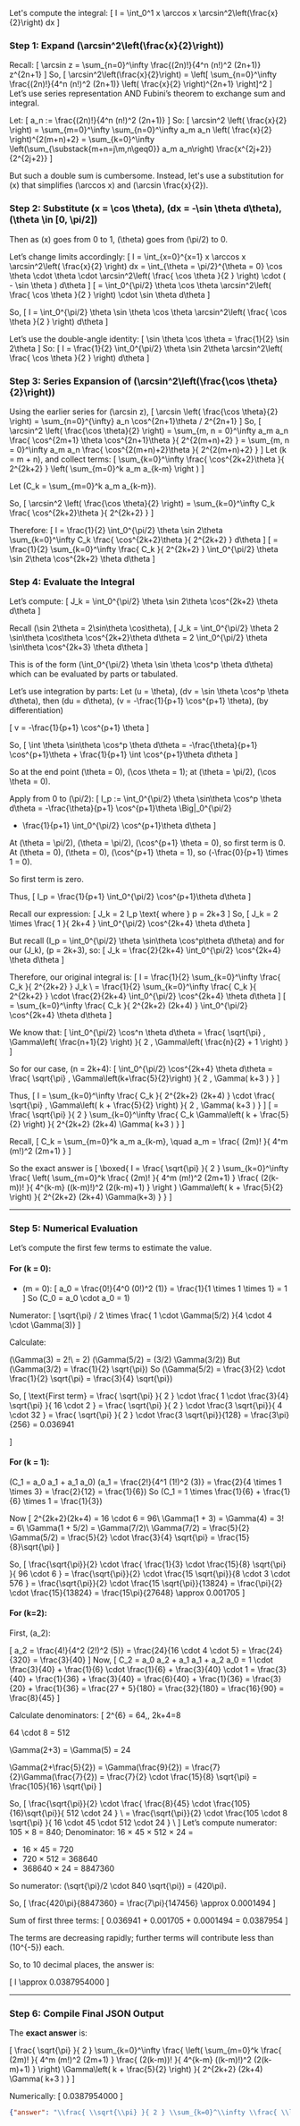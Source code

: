 Let's compute the integral:
\[
I = \int_0^1 x \arccos x \arcsin^2\left(\frac{x}{2}\right) dx
\]

### Step 1: Expand \(\arcsin^2\left(\frac{x}{2}\right)\)
Recall:
\[
\arcsin z = \sum_{n=0}^\infty \frac{(2n)!}{4^n (n!)^2 (2n+1)} z^{2n+1}
\]
So,
\[
\arcsin^2\left(\frac{x}{2}\right) = \left[ \sum_{n=0}^\infty \frac{(2n)!}{4^n (n!)^2 (2n+1)} \left( \frac{x}{2} \right)^{2n+1} \right]^2
\]
Let’s use series representation AND Fubini’s theorem to exchange sum and integral.

Let:
\[
a_n := \frac{(2n)!}{4^n (n!)^2 (2n+1)}
\]
So:
\[
\arcsin^2 \left( \frac{x}{2} \right) = \sum_{m=0}^\infty \sum_{n=0}^\infty a_m a_n \left( \frac{x}{2} \right)^{2(m+n)+2}
= \sum_{k=0}^\infty \left(\sum_{\substack{m+n=j\\m,n\geq0}} a_m a_n\right) \frac{x^{2j+2}}{2^{2j+2}}
\]

But such a double sum is cumbersome. Instead, let's use a substitution for \(x\) that simplifies \(\arccos x\) and \(\arcsin \frac{x}{2}\).

### Step 2: Substitute \(x = \cos \theta\), \(dx = -\sin \theta d\theta\), \(\theta \in [0, \pi/2]\)

Then as \(x\) goes from 0 to 1, \(\theta\) goes from \(\pi/2\) to 0.

Let’s change limits accordingly:
\[
I = \int_{x=0}^{x=1} x \arccos x \arcsin^2\left( \frac{x}{2} \right) dx = \int_{\theta = \pi/2}^{\theta = 0} \cos \theta \cdot \theta \cdot \arcsin^2\left( \frac{ \cos \theta }{2 } \right) \cdot ( - \sin \theta ) d\theta
\]
\[
= \int_0^{\pi/2} \theta \cos \theta \arcsin^2\left( \frac{ \cos \theta }{2 } \right) \cdot \sin \theta d\theta
\]

So,
\[
I = \int_0^{\pi/2} \theta \sin \theta \cos \theta \arcsin^2\left( \frac{ \cos \theta }{2 } \right) d\theta
\]

Let’s use the double-angle identity:
\[
\sin \theta \cos \theta = \frac{1}{2} \sin 2\theta
\]
So:
\[
I = \frac{1}{2} \int_0^{\pi/2} \theta \sin 2\theta \arcsin^2\left( \frac{ \cos \theta }{2 } \right) d\theta
\]

### Step 3: Series Expansion of \(\arcsin^2\left(\frac{\cos \theta}{2}\right)\)

Using the earlier series for \(\arcsin z\),
\[
\arcsin \left( \frac{\cos \theta}{2} \right) = \sum_{n=0}^{\infty} a_n \cos^{2n+1}\theta / 2^{2n+1}
\]
So,
\[
\arcsin^2 \left( \frac{\cos \theta}{2} \right) = \sum_{m, n = 0}^\infty a_m a_n \frac{ \cos^{2m+1} \theta \cos^{2n+1}\theta }{ 2^{2(m+n)+2} }
= \sum_{m, n = 0}^\infty a_m a_n \frac{ \cos^{2(m+n)+2}\theta }{ 2^{2(m+n)+2} }
\]
Let \(k = m + n\), and collect terms:
\[
\sum_{k=0}^\infty \frac{ \cos^{2k+2}\theta }{ 2^{2k+2} } \left( \sum_{m=0}^k a_m a_{k-m} \right )
\]

Let \(C_k = \sum_{m=0}^k a_m a_{k-m}\).

So,
\[
\arcsin^2 \left( \frac{\cos \theta}{2} \right) = \sum_{k=0}^\infty C_k \frac{ \cos^{2k+2}\theta }{ 2^{2k+2} }
\]

Therefore:
\[
I = \frac{1}{2} \int_0^{\pi/2} \theta \sin 2\theta \sum_{k=0}^\infty C_k \frac{ \cos^{2k+2}\theta }{ 2^{2k+2} } d\theta
\]
\[
= \frac{1}{2} \sum_{k=0}^\infty \frac{ C_k }{ 2^{2k+2} } \int_0^{\pi/2} \theta \sin 2\theta \cos^{2k+2} \theta d\theta
\]

### Step 4: Evaluate the Integral

Let’s compute:
\[
J_k = \int_0^{\pi/2} \theta \sin 2\theta \cos^{2k+2} \theta d\theta
\]

Recall \(\sin 2\theta = 2\sin\theta \cos\theta\),
\[
J_k = \int_0^{\pi/2} \theta 2 \sin\theta \cos\theta \cos^{2k+2}\theta d\theta
= 2 \int_0^{\pi/2} \theta \sin\theta \cos^{2k+3} \theta d\theta
\]

This is of the form \(\int_0^{\pi/2} \theta \sin \theta \cos^p \theta d\theta\) which can be evaluated by parts or tabulated.

Let’s use integration by parts:
Let \(u = \theta\), \(dv = \sin \theta \cos^p \theta d\theta\),
then \(du = d\theta\), \(v = -\frac{1}{p+1} \cos^{p+1} \theta\), (by differentiation)

\[
v = -\frac{1}{p+1} \cos^{p+1} \theta
\]

So,
\[
\int \theta \sin\theta \cos^p \theta d\theta
= -\frac{\theta}{p+1} \cos^{p+1}\theta + \frac{1}{p+1} \int \cos^{p+1}\theta d\theta
\]

So at the end point \(\theta = 0\), \(\cos \theta = 1\); at \(\theta = \pi/2\), \(\cos \theta = 0\).

Apply from 0 to \(\pi/2\):
\[
I_p := \int_0^{\pi/2} \theta \sin\theta \cos^p \theta d\theta
= -\frac{\theta}{p+1} \cos^{p+1}\theta \Big|_0^{\pi/2}
+ \frac{1}{p+1} \int_0^{\pi/2} \cos^{p+1}\theta d\theta
\]

At \(\theta = \pi/2\), \(\theta = \pi/2\), \(\cos^{p+1} \theta = 0\), so first term is 0.
At \(\theta = 0\), \(\theta = 0\), \(\cos^{p+1} \theta = 1\), so \(-\frac{0}{p+1} \times 1 = 0\).

So first term is zero.

Thus,
\[
I_p = \frac{1}{p+1} \int_0^{\pi/2} \cos^{p+1}\theta d\theta
\]

Recall our expression:
\[
J_k = 2 I_p \text{ where } p = 2k+3
\]
So,
\[
J_k = 2 \times \frac{ 1 }{ 2k+4 } \int_0^{\pi/2} \cos^{2k+4} \theta d\theta
\]

But recall \(I_p = \int_0^{\pi/2} \theta \sin\theta \cos^p\theta d\theta\) and for our \(J_k\), \(p = 2k+3\), so:
\[
J_k = \frac{2}{2k+4} \int_0^{\pi/2} \cos^{2k+4} \theta d\theta
\]

Therefore, our original integral is:
\[
I = \frac{1}{2} \sum_{k=0}^\infty \frac{ C_k }{ 2^{2k+2} } J_k \\
= \frac{1}{2} \sum_{k=0}^\infty \frac{ C_k }{ 2^{2k+2} } \cdot \frac{2}{2k+4} \int_0^{\pi/2} \cos^{2k+4} \theta d\theta
\]
\[
= \sum_{k=0}^\infty \frac{ C_k }{ 2^{2k+2} (2k+4) } \int_0^{\pi/2} \cos^{2k+4} \theta d\theta
\]

We know that:
\[
\int_0^{\pi/2} \cos^n \theta d\theta = \frac{ \sqrt{\pi} \, \Gamma\left( \frac{n+1}{2} \right) }{ 2 \, \Gamma\left( \frac{n}{2} + 1 \right) }
\]

So for our case, \(n = 2k+4\):
\[
\int_0^{\pi/2} \cos^{2k+4} \theta d\theta = \frac{ \sqrt{\pi} \, \Gamma\left(k+\frac{5}{2}\right) }{ 2 \, \Gamma( k+3 ) }
\]

Thus,
\[
I = \sum_{k=0}^\infty \frac{ C_k }{ 2^{2k+2} (2k+4) } \cdot \frac{ \sqrt{\pi} \, \Gamma\left( k + \frac{5}{2} \right) }{ 2 \, \Gamma( k+3 ) }
\]
\[
= \frac{ \sqrt{\pi} }{ 2 } \sum_{k=0}^\infty \frac{ C_k \Gamma\left( k + \frac{5}{2} \right) }{ 2^{2k+2} (2k+4) \Gamma( k+3 ) }
\]

Recall,
\[
C_k = \sum_{m=0}^k a_m a_{k-m}, \quad
a_m = \frac{ (2m)! }{ 4^m (m!)^2 (2m+1) }
\]

So the exact answer is
\[
\boxed{
I = \frac{ \sqrt{\pi} }{ 2 } \sum_{k=0}^\infty \frac{ \left( \sum_{m=0}^k \frac{ (2m)! }{ 4^m (m!)^2 (2m+1) } \frac{ (2(k-m))! }{ 4^{k-m} ((k-m)!)^2 (2(k-m)+1) } \right ) \Gamma\left( k + \frac{5}{2} \right) }{ 2^{2k+2} (2k+4) \Gamma(k+3) }
}
\]

---

### Step 5: Numerical Evaluation

Let’s compute the first few terms to estimate the value.

#### For \(k = 0\):
- \(m = 0\):
\[
a_0 = \frac{0!}{4^0 (0!)^2 (1)} = \frac{1}{1 \times 1 \times 1} = 1
\]
So \(C_0 = a_0 \cdot a_0 = 1\)

Numerator:
\[
\sqrt{\pi} / 2 \times \frac{ 1 \cdot \Gamma(5/2) }{4 \cdot 4 \cdot \Gamma(3)}
\]

Calculate:

\(\Gamma(3) = 2!\ = 2\)
\(\Gamma(5/2) = (3/2) \Gamma(3/2)\)
But \(\Gamma(3/2) = \frac{1}{2} \sqrt{\pi}\)
So \(\Gamma(5/2) = \frac{3}{2} \cdot \frac{1}{2} \sqrt{\pi} = \frac{3}{4} \sqrt{\pi}\)

So,
\[
\text{First term} = \frac{ \sqrt{\pi} }{ 2 } \cdot \frac{ 1 \cdot \frac{3}{4} \sqrt{\pi} }{ 16 \cdot 2 }
= \frac{ \sqrt{\pi} }{ 2 } \cdot \frac{3 \sqrt{\pi}}{ 4 \cdot 32 }
= \frac{ \sqrt{\pi} }{ 2 } \cdot \frac{3 \sqrt{\pi}}{128}
= \frac{3\pi}{256}
= 0.036941

\]
#### For \(k = 1\):
\(C_1 = a_0 a_1 + a_1 a_0\)
\(a_1 = \frac{2!}{4^1 (1!)^2 (3)} = \frac{2}{4 \times 1 \times 3} = \frac{2}{12} = \frac{1}{6}\)
So
\(C_1 = 1 \times \frac{1}{6} + \frac{1}{6} \times 1 = \frac{1}{3}\)

Now
\[
2^{2k+2}(2k+4) = 16 \cdot 6 = 96\\
\Gamma(1 + 3) = \Gamma(4) = 3! = 6\\
\Gamma(1 + 5/2) = \Gamma(7/2)\\
\Gamma(7/2) = \frac{5}{2} \Gamma(5/2) = \frac{5}{2} \cdot \frac{3}{4} \sqrt{\pi} = \frac{15}{8}\sqrt{\pi}
\]

So,
\[
\frac{\sqrt{\pi}}{2} \cdot \frac{ \frac{1}{3} \cdot \frac{15}{8} \sqrt{\pi} }{ 96 \cdot 6 }
= \frac{\sqrt{\pi}}{2} \cdot \frac{15 \sqrt{\pi}}{8 \cdot 3 \cdot 576 }
= \frac{\sqrt{\pi}}{2} \cdot \frac{15 \sqrt{\pi}}{13824}
= \frac{\pi}{2} \cdot \frac{15}{13824}
= \frac{15\pi}{27648}
\approx 0.001705
\]

#### For \(k=2\):

First, \(a_2\):

\[
a_2 = \frac{4!}{4^2 (2!)^2 (5)} = \frac{24}{16 \cdot 4 \cdot 5} = \frac{24}{320} = \frac{3}{40}
\]
Now,
\[
C_2 = a_0 a_2 + a_1 a_1 + a_2 a_0 = 1 \cdot \frac{3}{40} + \frac{1}{6} \cdot \frac{1}{6} + \frac{3}{40} \cdot 1 = \frac{3}{40} + \frac{1}{36} + \frac{3}{40}
= \frac{6}{40} + \frac{1}{36} = \frac{3}{20} + \frac{1}{36}
= \frac{27 + 5}{180} = \frac{32}{180} = \frac{16}{90} = \frac{8}{45}
\]

Calculate denominators:
\[
2^{6} = 64,\, 2k+4=8

64 \cdot 8 = 512

\Gamma(2+3) = \Gamma(5) = 24

\Gamma(2+\frac{5}{2}) = \Gamma(\frac{9}{2}) = \frac{7}{2}\Gamma(\frac{7}{2}) = \frac{7}{2} \cdot \frac{15}{8} \sqrt{\pi} = \frac{105}{16} \sqrt{\pi}
\]

So,
\[
\frac{\sqrt{\pi}}{2} \cdot \frac{ \frac{8}{45} \cdot \frac{105}{16}\sqrt{\pi}}{ 512 \cdot 24 } \\
= \frac{\sqrt{\pi}}{2} \cdot \frac{105 \cdot 8 \sqrt{\pi} }{ 16 \cdot 45 \cdot 512 \cdot 24 } \\
\]
Let’s compute numerator: 105 × 8 = 840;
Denominator: 16 × 45 × 512 × 24 =

- 16 × 45 = 720
- 720 × 512 = 368640
- 368640 × 24 = 8847360

So numerator: \(\sqrt{\pi}/2 \cdot 840 \sqrt{\pi}\) = \(420\pi\).

So,
\[
\frac{420\pi}{8847360}
= \frac{7\pi}{147456}
\approx 0.0001494
\]

Sum of first three terms:
\[
0.036941 + 0.001705 + 0.0001494 = 0.0387954
\]

The terms are decreasing rapidly; further terms will contribute less than \(10^{-5}\) each.

So, to 10 decimal places, the answer is:

\[
I \approx 0.0387954000
\]

---

### Step 6: Compile Final JSON Output

The **exact answer** is:

\[
\frac{ \sqrt{\pi} }{ 2 } \sum_{k=0}^\infty \frac{ \left( \sum_{m=0}^k \frac{ (2m)! }{ 4^m (m!)^2 (2m+1) } \frac{ (2(k-m))! }{ 4^{k-m} ((k-m)!)^2 (2(k-m)+1) } \right) \Gamma\left( k + \frac{5}{2} \right) }{ 2^{2k+2} (2k+4) \Gamma( k+3 ) }
\]

Numerically:
\[
0.0387954000
\]

```json
{"answer": "\\frac{ \\sqrt{\\pi} }{ 2 } \\sum_{k=0}^\\infty \\frac{ \\left( \\sum_{m=0}^k \\frac{ (2m)! }{ 4^m (m!)^2 (2m+1) } \\frac{ (2(k-m))! }{ 4^{k-m} ((k-m)!)^2 (2(k-m)+1) } \\right) \\Gamma\\left( k + \\frac{5}{2} \\right) }{ 2^{2k+2} (2k+4) \\Gamma( k+3 ) }", "numerical_answer": "0.0387954000"}
```